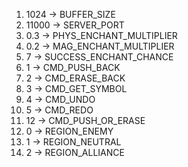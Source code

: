 1) 1024  -> BUFFER_SIZE
2) 11000 -> SERVER_PORT
3) 0.3 -> PHYS_ENCHANT_MULTIPLIER
4) 0.2 -> MAG_ENCHANT_MULTIPLIER
5) 7   -> SUCCESS_ENCHANT_CHANCE
6) 1   -> CMD_PUSH_BACK
7) 2   -> CMD_ERASE_BACK
8) 3   -> CMD_GET_SYMBOL
9) 4   -> CMD_UNDO
10) 5  -> CMD_REDO
11) 12 -> CMD_PUSH_OR_ERASE
12) 0 -> REGION_ENEMY
13) 1 -> REGION_NEUTRAL
14) 2 -> REGION_ALLIANCE